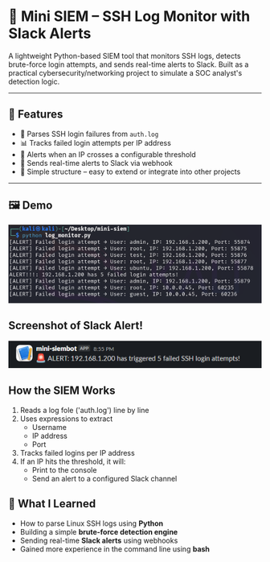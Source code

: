# 🔐 Mini SIEM – SSH Log Monitor with Slack Alerts

A lightweight Python-based SIEM tool that monitors SSH logs, detects brute-force login attempts, and sends real-time alerts to Slack. Built as a practical cybersecurity/networking project to simulate a SOC analyst's detection logic.

---

## 📌 Features

- 🧠 Parses SSH login failures from `auth.log`
- 📊 Tracks failed login attempts per IP address
- 🚨 Alerts when an IP crosses a configurable threshold
- 💬 Sends real-time alerts to Slack via webhook
- 📂 Simple structure – easy to extend or integrate into other projects

---

## 🖼️ Demo
![SIEM in use](https://github.com/jacobfielder/mini-siem-lab/blob/main/images/screenshot-demo-siem.png?raw=true)

## Screenshot of Slack Alert!
![Slack Alert](https://github.com/jacobfielder/mini-siem-lab/blob/main/images/siem-slackalert.png?raw=true)

## How the SIEM Works

1. Reads a log fole ('auth.log') line by line
2. Uses expressions to extract
	- Username
	- IP address
	- Port
3. Tracks failed logins per IP address
4. If an IP hits the threshold, it will:
	- Print to the console
	- Send an alert to a configured Slack channel

## 🧠 What I Learned

- How to parse Linux SSH logs using **Python**
- Building a simple **brute-force detection engine**
- Sending real-time **Slack alerts** using webhooks
- Gained more experience in the command line using **bash**
